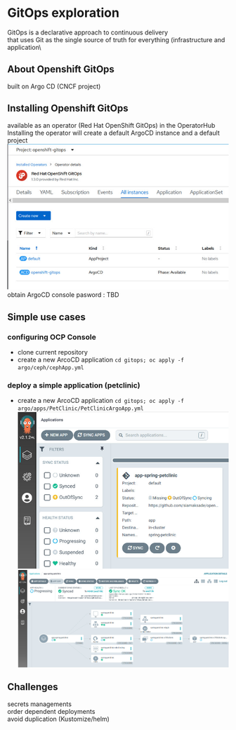 # GitOps exploration
GitOps is a declarative approach to continuous delivery\
that uses Git as the single source of truth for everything (infrastructure and application\
## About Openshift GitOps
built on Argo CD (CNCF project)
## Installing Openshift GitOps
available as an operator (Red Hat OpenShift GitOps) in the OperatorHub\
Installing the operator will create a default ArgoCD instance and a default project\
![Image](./images/init.jpg)\
obtain ArgoCD console pasword : TBD

## Simple use cases
### configuring OCP Console
- clone current repository
- create a new ArcoCD application
`cd gitops; oc apply -f argo/ceph/cephApp.yml`
### deploy a simple application (petclinic)
- create a new ArcoCD application
`cd gitops; oc apply -f argo/apps/PetClinic/PetClinicArgoApp.yml`
![Image](./images/petclinic-outofsync.jpg)\
![Image](./images/petclinic-sync.jpg)
## Challenges
secrets managements\
order dependent deployments\
avoid duplication (Kustomize/helm)
